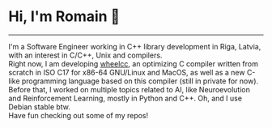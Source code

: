 # Hi, I'm Romain :fish_cake:

****

I'm a Software Engineer working in C++ library development in Riga, Latvia, with an interest in C/C++, Unix and compilers.  
Right now, I am developing [wheelcc](https://github.com/romainducrocq/wheelcc), an optimizing C compiler written from scratch in ISO C17 for x86-64 GNU/Linux and MacOS, as well as a new C-like programming language based on this compiler (still in private for now). Before that, I worked on multiple topics related to AI, like Neuroevolution and Reinforcement Learning, mostly in Python and C++. Oh, and I use Debian stable btw.  
Have fun checking out some of my repos!
